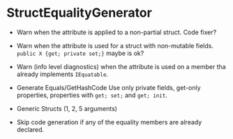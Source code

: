 # StructEqualityGenerator

* Warn when the attribute is applied to a non-partial struct. Code fixer?
* Warn when the attribute is used for a struct with non-mutable fields. `public X {get; private set;}` maybe is ok?
* Warn (info level diagnostics) when the attribute is used on a member tha already implements `IEquatable`.

* Generate Equals/GetHashCode
Use only private fields, get-only properties, properties with `get; set;` and `get; init`.
- Generic Structs (1, 2, 5 arguments)

* Skip code generation if any of the equality members are already declared.

